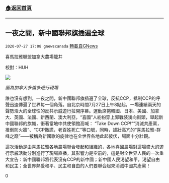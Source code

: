 ###  [:house:返回首頁](https://github.com/ourhimalayas/txt)
---

## 一夜之間，新中國聯邦旗插遍全球
`2020-07-27 17:08 gnewscanada` [轉載自GNews](https://gnews.org/zh-hant/277758/)

喜馬拉雅聯盟加拿大農場龍井

校對：HUH



![](https://media.discordapp.net/attachments/729183136134725693/737314055168983150/image0.jpg)

*圖為加拿大多倫多遊行現場*

誰也沒有想到，一夜之間，新中國聯邦旗插遍了全球，反抗CCP，抵制CCP的呼聲迅速傳遍了世界每一個角落。自北京時間7月27日上午8點起，一場連續兩天的聲勢浩大的全球性的反共示威遊行拉開序幕。運動席捲韓國、日本、美國、加拿大、英國、法國、新西蘭、澳大利亞，“喜國”人紛紛穿上郭戰裝湧向街頭，舉起新中國聯邦的旗幟，衝著當地中共使領館高喊： “Take Down CCP!””消滅共產黨，推倒防火牆”、“CCP撒謊，老百姓死亡”等口號，同時，雄壯高亢的“喜馬拉雅-群峰之巔”——被稱為新國歌的旋律也在全世界各地此起彼伏，場面十分壯觀。

這次活動是由喜馬拉雅各地農場聯合發起和組織的，各地喜國農場對這場盛大的遊行示威活動分別進行了現場直播，其影響力是空前的，這是對全世界人民的一次重大宣告：新中國聯邦將代表沒有CCP的新中國；新中國人民渴望和平，渴望自由和民主；全世界熱愛和平、民主和自由的人們要聯合起來消滅中國共產黨！

0
